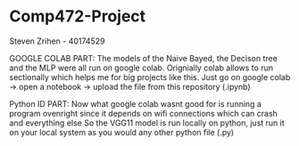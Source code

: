 # Comp472-Project
Steven Zrihen - 40174529


GOOGLE COLAB PART:
The models of the Naive Bayed, the Decison tree and the MLP were all run on google colab. 
Orignially colab allows to run sectionally which helps me for big projects like this.
Just go on google colab -> open a notebook -> upload the file from this repository (.ipynb)


Python ID PART:
Now what google colab wasnt good for is running a program ovenright since it depends on wifi connections which can crash and everything else
So the VGG11 model is run locally on python, just run it on your local system as you would any other python file (.py)

